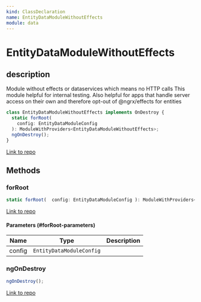 ```yaml
---
kind: ClassDeclaration
name: EntityDataModuleWithoutEffects
module: data
---
```


# EntityDataModuleWithoutEffects

## description

Module without effects or dataservices which means no HTTP calls
This module helpful for internal testing.
Also helpful for apps that handle server access on their own and
therefore opt-out of @ngrx/effects for entities

```ts
class EntityDataModuleWithoutEffects implements OnDestroy {
  static forRoot(
    config: EntityDataModuleConfig
  ): ModuleWithProviders<EntityDataModuleWithoutEffects>;
  ngOnDestroy();
}
```

[Link to repo](https://github.com/ngrx/platform/blob/master/modules/data/src/entity-data-without-effects.module.ts#L71-L172)

## Methods

### forRoot

```ts
static forRoot(  config: EntityDataModuleConfig ): ModuleWithProviders<EntityDataModuleWithoutEffects>;
```

[Link to repo](https://github.com/ngrx/platform/blob/master/modules/data/src/entity-data-without-effects.module.ts#L101-L126)

#### Parameters (#forRoot-parameters)

| Name   | Type                     | Description |
| ------ | ------------------------ | ----------- |
| config | `EntityDataModuleConfig` |             |

### ngOnDestroy

```ts
ngOnDestroy();
```

[Link to repo](https://github.com/ngrx/platform/blob/master/modules/data/src/entity-data-without-effects.module.ts#L169-L171)
